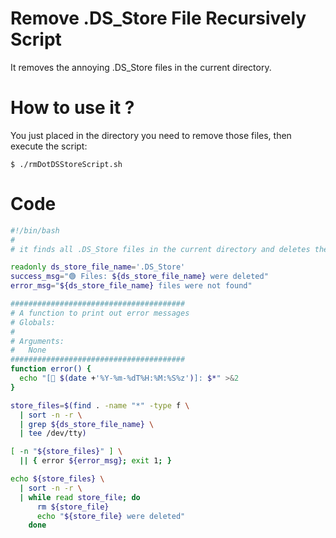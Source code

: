 # Remove .DS_Store File Recursively Script

It removes the annoying .DS_Store files in the current directory.

# How to use it ?

You just placed in the directory you need to remove those files, then execute the script:

```console
$ ./rmDotDSStoreScript.sh
```

# Code

```bash
#!/bin/bash
#
# it finds all .DS_Store files in the current directory and deletes them

readonly ds_store_file_name='.DS_Store'
success_msg="🟢 Files: ${ds_store_file_name} were deleted"
error_msg="${ds_store_file_name} files were not found"

#######################################
# A function to print out error messages 
# Globals:
#   
# Arguments:
#   None
#######################################
function error() {
  echo "[🔴 $(date +'%Y-%m-%dT%H:%M:%S%z')]: $*" >&2
}

store_files=$(find . -name "*" -type f \
  | sort -n -r \
  | grep ${ds_store_file_name} \
  | tee /dev/tty)

[ -n "${store_files}" ] \
  || { error ${error_msg}; exit 1; }

echo ${store_files} \
  | sort -n -r \
  | while read store_file; do
      rm ${store_file} 
      echo "${store_file} were deleted" 
    done
```
